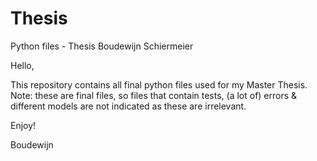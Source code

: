 # Thesis
Python files - Thesis Boudewijn Schiermeier

Hello,

This repository contains all final python files used for my Master Thesis. Note: these are final files, so files that contain tests, (a lot of) errors & different models are not indicated as these are irrelevant.

Enjoy!

Boudewijn
